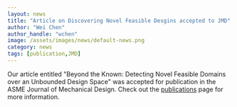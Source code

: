 ```yaml
---
layout: news
title: "Article on Discovering Novel Feasible Desgins accepted to JMD"
author: "Wei Chen"
author_handle: "wchen"
image: /assets/images/news/default-news.png
category: news
tags: [publication,JMD]
---
```


Our article entitled "Beyond the Known: Detecting Novel Feasible Domains over an Unbounded Design Space" was accepted for publication in the ASME Journal of Mechanical Design. Check out the [publications](/papers/) page for more information.
